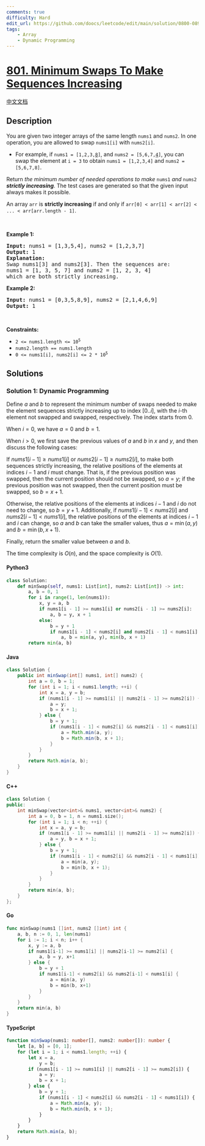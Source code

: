 ```yaml
---
comments: true
difficulty: Hard
edit_url: https://github.com/doocs/leetcode/edit/main/solution/0800-0899/0801.Minimum%20Swaps%20To%20Make%20Sequences%20Increasing/README_EN.md
tags:
    - Array
    - Dynamic Programming
---
```


<!-- problem:start -->

# [801. Minimum Swaps To Make Sequences Increasing](https://leetcode.com/problems/minimum-swaps-to-make-sequences-increasing)

[中文文档](/solution/0800-0899/0801.Minimum%20Swaps%20To%20Make%20Sequences%20Increasing/README.md)

## Description

<!-- description:start -->

<p>You are given two integer arrays of the same length <code>nums1</code> and <code>nums2</code>. In one operation, you are allowed to swap <code>nums1[i]</code> with <code>nums2[i]</code>.</p>

<ul>
	<li>For example, if <code>nums1 = [1,2,3,<u>8</u>]</code>, and <code>nums2 = [5,6,7,<u>4</u>]</code>, you can swap the element at <code>i = 3</code> to obtain <code>nums1 = [1,2,3,4]</code> and <code>nums2 = [5,6,7,8]</code>.</li>
</ul>

<p>Return <em>the minimum number of needed operations to make </em><code>nums1</code><em> and </em><code>nums2</code><em> <strong>strictly increasing</strong></em>. The test cases are generated so that the given input always makes it possible.</p>

<p>An array <code>arr</code> is <strong>strictly increasing</strong> if and only if <code>arr[0] &lt; arr[1] &lt; arr[2] &lt; ... &lt; arr[arr.length - 1]</code>.</p>

<p>&nbsp;</p>
<p><strong class="example">Example 1:</strong></p>

<pre>
<strong>Input:</strong> nums1 = [1,3,5,4], nums2 = [1,2,3,7]
<strong>Output:</strong> 1
<strong>Explanation:</strong>
Swap nums1[3] and nums2[3]. Then the sequences are:
nums1 = [1, 3, 5, 7] and nums2 = [1, 2, 3, 4]
which are both strictly increasing.
</pre>

<p><strong class="example">Example 2:</strong></p>

<pre>
<strong>Input:</strong> nums1 = [0,3,5,8,9], nums2 = [2,1,4,6,9]
<strong>Output:</strong> 1
</pre>

<p>&nbsp;</p>
<p><strong>Constraints:</strong></p>

<ul>
	<li><code>2 &lt;= nums1.length &lt;= 10<sup>5</sup></code></li>
	<li><code>nums2.length == nums1.length</code></li>
	<li><code>0 &lt;= nums1[i], nums2[i] &lt;= 2 * 10<sup>5</sup></code></li>
</ul>

<!-- description:end -->

## Solutions

<!-- solution:start -->

### Solution 1: Dynamic Programming

Define $a$ and $b$ to represent the minimum number of swaps needed to make the element sequences strictly increasing up to index $[0..i]$, with the $i$-th element not swapped and swapped, respectively. The index starts from $0$.

When $i=0$, we have $a = 0$ and $b = 1$.

When $i \gt 0$, we first save the previous values of $a$ and $b$ in $x$ and $y$, and then discuss the following cases:

If $nums1[i - 1] \ge nums1[i]$ or $nums2[i - 1] \ge nums2[i]$, to make both sequences strictly increasing, the relative positions of the elements at indices $i-1$ and $i$ must change. That is, if the previous position was swapped, then the current position should not be swapped, so $a = y$; if the previous position was not swapped, then the current position must be swapped, so $b = x + 1$.

Otherwise, the relative positions of the elements at indices $i-1$ and $i$ do not need to change, so $b = y + 1$. Additionally, if $nums1[i - 1] \lt nums2[i]$ and $nums2[i - 1] \lt nums1[i]$, the relative positions of the elements at indices $i-1$ and $i$ can change, so $a$ and $b$ can take the smaller values, thus $a = \min(a, y)$ and $b = \min(b, x + 1)$.

Finally, return the smaller value between $a$ and $b$.

The time complexity is $O(n)$, and the space complexity is $O(1)$.

<!-- tabs:start -->

#### Python3

```python
class Solution:
    def minSwap(self, nums1: List[int], nums2: List[int]) -> int:
        a, b = 0, 1
        for i in range(1, len(nums1)):
            x, y = a, b
            if nums1[i - 1] >= nums1[i] or nums2[i - 1] >= nums2[i]:
                a, b = y, x + 1
            else:
                b = y + 1
                if nums1[i - 1] < nums2[i] and nums2[i - 1] < nums1[i]:
                    a, b = min(a, y), min(b, x + 1)
        return min(a, b)
```

#### Java

```java
class Solution {
    public int minSwap(int[] nums1, int[] nums2) {
        int a = 0, b = 1;
        for (int i = 1; i < nums1.length; ++i) {
            int x = a, y = b;
            if (nums1[i - 1] >= nums1[i] || nums2[i - 1] >= nums2[i]) {
                a = y;
                b = x + 1;
            } else {
                b = y + 1;
                if (nums1[i - 1] < nums2[i] && nums2[i - 1] < nums1[i]) {
                    a = Math.min(a, y);
                    b = Math.min(b, x + 1);
                }
            }
        }
        return Math.min(a, b);
    }
}
```

#### C++

```cpp
class Solution {
public:
    int minSwap(vector<int>& nums1, vector<int>& nums2) {
        int a = 0, b = 1, n = nums1.size();
        for (int i = 1; i < n; ++i) {
            int x = a, y = b;
            if (nums1[i - 1] >= nums1[i] || nums2[i - 1] >= nums2[i]) {
                a = y, b = x + 1;
            } else {
                b = y + 1;
                if (nums1[i - 1] < nums2[i] && nums2[i - 1] < nums1[i]) {
                    a = min(a, y);
                    b = min(b, x + 1);
                }
            }
        }
        return min(a, b);
    }
};
```

#### Go

```go
func minSwap(nums1 []int, nums2 []int) int {
	a, b, n := 0, 1, len(nums1)
	for i := 1; i < n; i++ {
		x, y := a, b
		if nums1[i-1] >= nums1[i] || nums2[i-1] >= nums2[i] {
			a, b = y, x+1
		} else {
			b = y + 1
			if nums1[i-1] < nums2[i] && nums2[i-1] < nums1[i] {
				a = min(a, y)
				b = min(b, x+1)
			}
		}
	}
	return min(a, b)
}
```

#### TypeScript

```ts
function minSwap(nums1: number[], nums2: number[]): number {
    let [a, b] = [0, 1];
    for (let i = 1; i < nums1.length; ++i) {
        let x = a,
            y = b;
        if (nums1[i - 1] >= nums1[i] || nums2[i - 1] >= nums2[i]) {
            a = y;
            b = x + 1;
        } else {
            b = y + 1;
            if (nums1[i - 1] < nums2[i] && nums2[i - 1] < nums1[i]) {
                a = Math.min(a, y);
                b = Math.min(b, x + 1);
            }
        }
    }
    return Math.min(a, b);
}
```

<!-- tabs:end -->

<!-- solution:end -->

<!-- problem:end -->

